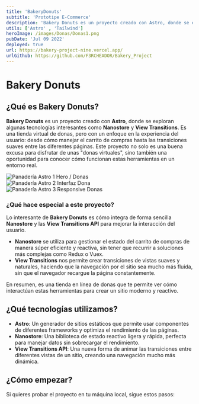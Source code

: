 ```yaml
---
title: 'BakeryDonuts'
subtitle: 'Prototipe E-Commerce'
description: 'Bakery Donuts es un proyecto creado con Astro, donde se exploran algunas tecnologías interesantes como Nanostore y View Transitions. Es una tienda virtual de donas, pero con un enfoque en la experiencia del usuario'
utils: ['Astro' , 'Tailwind']
heroImage: /images/Donas/Donas1.png
pubDate: 'Jul 09 2022'
deployed: true
url: https://bakery-project-nine.vercel.app/
urlGithub: https://github.com/F3RCHEADOR/Bakery_Project
---
```



# Bakery Donuts

## ¿Qué es Bakery Donuts?

**Bakery Donuts** es un proyecto creado con **Astro**, donde se exploran algunas tecnologías interesantes como **Nanostore** y **View Transitions**. Es una tienda virtual de donas, pero con un enfoque en la experiencia del usuario: desde cómo manejar el carrito de compras hasta las transiciones suaves entre las diferentes páginas. Este proyecto no solo es una buena excusa para disfrutar de unas "donas virtuales", sino también una oportunidad para conocer cómo funcionan estas herramientas en un entorno real.

<div className="grid grid-cols-1 md:grid-cols-2 md:gap-4">
  <div className="flex flex-col ">
   <div class="flex flex-col text-center">
    <img src="/images/Donas/Donas1.png" alt="Panadería Astro 1" className="w-full mx-auto object-cover shadow-lg hover:scale-105 transform transition-all  p-1 rounded-lg"/>
    <span class="-mt-7 dark:text-paragraph-dark text-paragraph-light">Hero / Donas</span>
   </div>
   <div class="flex flex-col text-center">
     <img src="/images/Donas/Donas2.png" alt="Panadería Astro 2" className=" w-full h-full object-cover shadow-lg hover:scale-105 transform transition-all  p-1 rounded-lg"/>
     <span class="-mt-7 dark:text-paragraph-dark text-paragraph-light">Interfaz Dona</span>
  </div>
  </div>
  <div className="flex flex-col overflow-hidden min-h-full mx-auto
  ">
    <img src="/images/Donas/Donas3.png" alt="Panadería Astro 3" className=" flex hover:scale-105 transform transition-all  flex-col items-center rounded-lg justify-center my-auto object-cover p-1 shadow-lg"/>
    <span class="-mt-7  dark:text-paragraph-dark text-paragraph-lighttext-nowrap text-center">Responsive Donas</span>
  </div>
</div>


### ¿Qué hace especial a este proyecto?

Lo interesante de **Bakery Donuts** es cómo integra de forma sencilla **Nanostore** y las **View Transitions API** para mejorar la interacción del usuario.

- **Nanostore** se utiliza para gestionar el estado del carrito de compras de manera súper eficiente y reactiva, sin tener que recurrir a soluciones más complejas como Redux o Vuex.
- **View Transitions** nos permite crear transiciones de vistas suaves y naturales, haciendo que la navegación por el sitio sea mucho más fluida, sin que el navegador recargue la página constantemente.

En resumen, es una tienda en línea de donas que te permite ver cómo interactúan estas herramientas para crear un sitio moderno y reactivo.

## ¿Qué tecnologías utilizamos?

- **Astro**: Un generador de sitios estáticos que permite usar componentes de diferentes frameworks y optimiza el rendimiento de las páginas.
- **Nanostore**: Una biblioteca de estado reactivo ligera y rápida, perfecta para manejar datos sin sobrecargar el rendimiento.
- **View Transitions API**: Una nueva forma de animar las transiciones entre diferentes vistas de un sitio, creando una navegación mucho más dinámica.

## ¿Cómo empezar?


Si quieres probar el proyecto en tu máquina local, sigue estos pasos:

